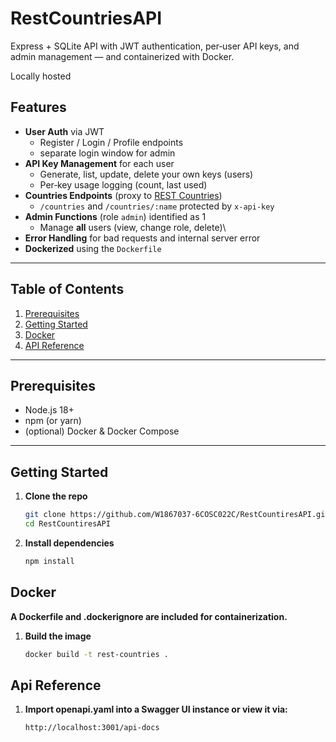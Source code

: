 # RestCountriesAPI

Express + SQLite API with JWT authentication, per‑user API keys, and admin management — and containerized with Docker.

Locally hosted

## Features

- **User Auth** via JWT
  - Register / Login / Profile endpoints
  - separate login window for admin
- **API Key Management** for each user
  - Generate, list, update, delete your own keys (users)
  - Per‑key usage logging (count, last used)
- **Countries Endpoints** (proxy to [REST Countries](https://restcountries.com))
  - `/countries` and `/countries/:name` protected by `x-api-key`
- **Admin Functions** (role `admin`) identified as 1
  - Manage **all** users (view, change role, delete)\
- **Error Handling** for bad requests and internal server error
- **Dockerized** using the `Dockerfile`

---

## Table of Contents

1. [Prerequisites](#prerequisites)
2. [Getting Started](#getting-started)
3. [Docker](#docker)
4. [API Reference](#api-reference)

---

## Prerequisites

- Node.js 18+
- npm (or yarn)
- (optional) Docker & Docker Compose

---

## Getting Started

1. **Clone the repo**
   ```bash
   git clone https://github.com/W1867037-6COSC022C/RestCountiresAPI.git
   cd RestCountiresAPI

   ```
2. **Install dependencies**
   ```bash
   npm install
   ```

## Docker

**A Dockerfile and .dockerignore are included for containerization.**

1. **Build the image**
   ```bash
   docker build -t rest-countries .

   ```

## Api Reference

1. **Import openapi.yaml into a Swagger UI instance or view it via:**
   ```bash
   http://localhost:3001/api-docs
   ```
